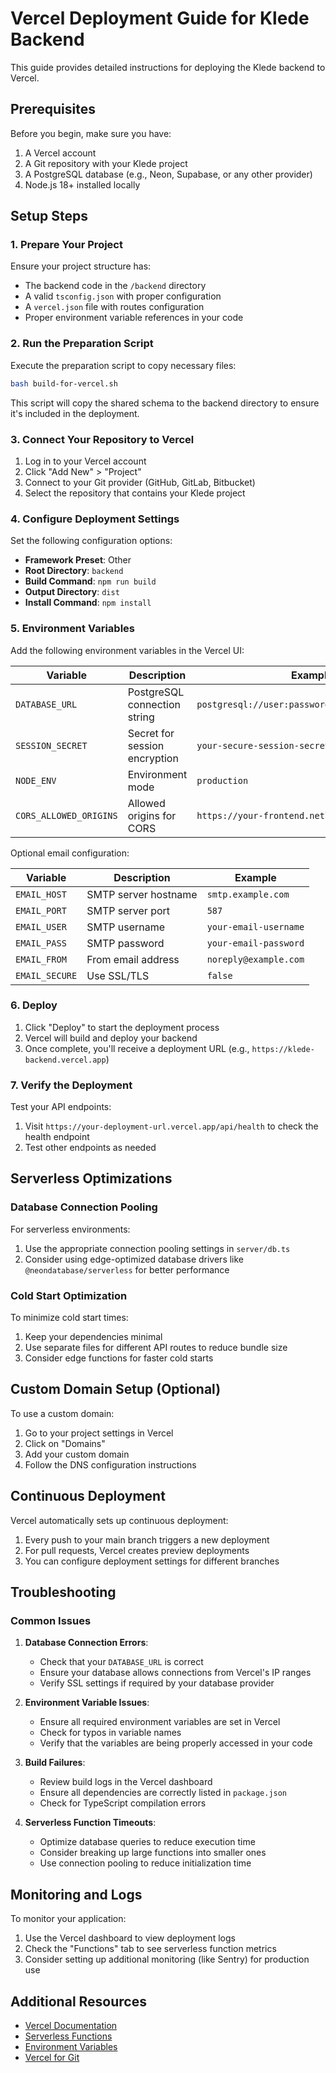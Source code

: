# Vercel Deployment Guide for Klede Backend

This guide provides detailed instructions for deploying the Klede backend to Vercel.

## Prerequisites

Before you begin, make sure you have:

1. A Vercel account
2. A Git repository with your Klede project
3. A PostgreSQL database (e.g., Neon, Supabase, or any other provider)
4. Node.js 18+ installed locally

## Setup Steps

### 1. Prepare Your Project

Ensure your project structure has:
- The backend code in the `/backend` directory
- A valid `tsconfig.json` with proper configuration
- A `vercel.json` file with routes configuration
- Proper environment variable references in your code

### 2. Run the Preparation Script

Execute the preparation script to copy necessary files:

```bash
bash build-for-vercel.sh
```

This script will copy the shared schema to the backend directory to ensure it's included in the deployment.

### 3. Connect Your Repository to Vercel

1. Log in to your Vercel account
2. Click "Add New" > "Project"
3. Connect to your Git provider (GitHub, GitLab, Bitbucket)
4. Select the repository that contains your Klede project

### 4. Configure Deployment Settings

Set the following configuration options:

- **Framework Preset**: Other
- **Root Directory**: `backend`
- **Build Command**: `npm run build`
- **Output Directory**: `dist`
- **Install Command**: `npm install`

### 5. Environment Variables

Add the following environment variables in the Vercel UI:

| Variable | Description | Example |
|----------|-------------|---------|
| `DATABASE_URL` | PostgreSQL connection string | `postgresql://user:password@host:port/database` |
| `SESSION_SECRET` | Secret for session encryption | `your-secure-session-secret` |
| `NODE_ENV` | Environment mode | `production` |
| `CORS_ALLOWED_ORIGINS` | Allowed origins for CORS | `https://your-frontend.netlify.app` |

Optional email configuration:

| Variable | Description | Example |
|----------|-------------|---------|
| `EMAIL_HOST` | SMTP server hostname | `smtp.example.com` |
| `EMAIL_PORT` | SMTP server port | `587` |
| `EMAIL_USER` | SMTP username | `your-email-username` |
| `EMAIL_PASS` | SMTP password | `your-email-password` |
| `EMAIL_FROM` | From email address | `noreply@example.com` |
| `EMAIL_SECURE` | Use SSL/TLS | `false` |

### 6. Deploy

1. Click "Deploy" to start the deployment process
2. Vercel will build and deploy your backend
3. Once complete, you'll receive a deployment URL (e.g., `https://klede-backend.vercel.app`)

### 7. Verify the Deployment

Test your API endpoints:

1. Visit `https://your-deployment-url.vercel.app/api/health` to check the health endpoint
2. Test other endpoints as needed

## Serverless Optimizations

### Database Connection Pooling

For serverless environments:

1. Use the appropriate connection pooling settings in `server/db.ts`
2. Consider using edge-optimized database drivers like `@neondatabase/serverless` for better performance

### Cold Start Optimization

To minimize cold start times:

1. Keep your dependencies minimal
2. Use separate files for different API routes to reduce bundle size
3. Consider edge functions for faster cold starts

## Custom Domain Setup (Optional)

To use a custom domain:

1. Go to your project settings in Vercel
2. Click on "Domains"
3. Add your custom domain
4. Follow the DNS configuration instructions

## Continuous Deployment

Vercel automatically sets up continuous deployment:

1. Every push to your main branch triggers a new deployment
2. For pull requests, Vercel creates preview deployments
3. You can configure deployment settings for different branches

## Troubleshooting

### Common Issues

1. **Database Connection Errors**:
   - Check that your `DATABASE_URL` is correct
   - Ensure your database allows connections from Vercel's IP ranges
   - Verify SSL settings if required by your database provider

2. **Environment Variable Issues**:
   - Ensure all required environment variables are set in Vercel
   - Check for typos in variable names
   - Verify that the variables are being properly accessed in your code

3. **Build Failures**:
   - Review build logs in the Vercel dashboard
   - Ensure all dependencies are correctly listed in `package.json`
   - Check for TypeScript compilation errors

4. **Serverless Function Timeouts**:
   - Optimize database queries to reduce execution time
   - Consider breaking up large functions into smaller ones
   - Use connection pooling to reduce initialization time

## Monitoring and Logs

To monitor your application:

1. Use the Vercel dashboard to view deployment logs
2. Check the "Functions" tab to see serverless function metrics
3. Consider setting up additional monitoring (like Sentry) for production use

## Additional Resources

- [Vercel Documentation](https://vercel.com/docs)
- [Serverless Functions](https://vercel.com/docs/concepts/functions/serverless-functions)
- [Environment Variables](https://vercel.com/docs/concepts/projects/environment-variables)
- [Vercel for Git](https://vercel.com/docs/concepts/git)